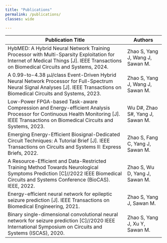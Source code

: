 ```yaml
---
title: "Publications"
permalink: /publications/
classes: wide

---
```





| Publication Title                                                                                                            | Authors                                      |
|------------------------------------------------------------------------------------------------------------------------------|----------------------------------------------|
| HybMED: A Hybrid Neural Network Training Processor with Multi-Sparsity Exploitation for Internet of Medical Things [J]. IEEE Transactions on Biomedical Circuits and Systems, 2024. | Zhao S, Yang J, Wang J, Sawan M.             |
| A 0.99-to-4.38 μJ/class Event-Driven Hybrid Neural Network Processor for Full-Spectrum Neural Signal Analyses [J]. IEEE Transactions on Biomedical Circuits and Systems, 2023. | Zhao S, Yang J, Wang J, Sawan M.             |
| Low-Power FPGA-based Task-aware Compression and Energy-efficient Analysis Processor for Continuous Health Monitoring [J]. IEEE Transactions on Biomedical Circuits and Systems, 2023. | Wu D#, Zhao S#, Yang J, Sawan M.             |
| Emerging Energy-Efficient Biosignal-Dedicated Circuit Techniques: A Tutorial Brief [J]. IEEE Transactions on Circuits and Systems II: Express Briefs, 2022. | Zhao S, Fang C, Yang J, Sawan M.             |
| A Resource-Efficient and Data-Restricted Training Method Towards Neurological Symptoms Prediction [C]//2022 IEEE Biomedical Circuits and Systems Conference (BioCAS). IEEE, 2022. | Zhao S, Wu D, Yang J, Sawan M.               |
| Energy-efficient neural network for epileptic seizure prediction [J]. IEEE Transactions on Biomedical Engineering, 2021. | Zhao S, Yang J, Sawan M.                     |
| Binary single-dimensional convolutional neural network for seizure prediction [C]//2020 IEEE International Symposium on Circuits and Systems (ISCAS), 2020. | Zhao S, Yang J, Xu Y, Sawan M.               |
